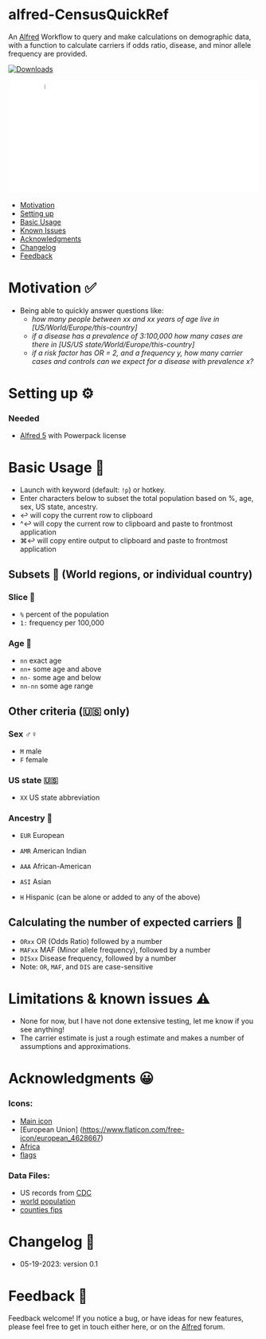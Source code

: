 # alfred-CensusQuickRef
An [Alfred](https://www.alfredapp.com/) Workflow to query and make calculations on demographic data, with a function to calculate carriers if odds ratio, disease, and minor allele frequency are provided. 


<a href="https://github.com/giovannicoppola/alfred-CensusQuickRef/releases/latest/">
<img alt="Downloads"
src="https://img.shields.io/github/downloads/giovannicoppola/alfred-CensusQuickRef/total?color=purple&label=Downloads"><br/>
</a>

![](images/alfred-censusquickref.gif)

<!-- MarkdownTOC autolink="true" bracket="round" depth="3" autoanchor="true" -->

- [Motivation](#motivation)
- [Setting up](#setting-up)
- [Basic Usage](#usage)
- [Known Issues](#known-issues)
- [Acknowledgments](#acknowledgments)
- [Changelog](#changelog)
- [Feedback](#feedback)

<!-- /MarkdownTOC -->


<h1 id="motivation">Motivation ✅</h1>

- Being able to quickly answer questions like: 
	- *how many people between xx and xx years of age live in [US/World/Europe/this-country]*
	- *if a disease has a prevalence of 3:100,000 how many cases are there in [US/US state/World/Europe/this-country]*
	- *if a risk factor has OR = 2, and a frequency y, how many carrier cases and controls can we expect for a disease with prevalence x?*




<h1 id="setting-up">Setting up ⚙️</h1>

### Needed
- [Alfred 5](https://www.alfredapp.com/) with Powerpack license


<h1 id="usage">Basic Usage 📖</h1>

- Launch with keyword (default: `!p`) or hotkey.
- Enter characters below to subset the total population based on %, age, sex, US state, ancestry. 
- ↩️ will copy the current row to clipboard 
- ^↩️ will copy the current row to clipboard and paste to frontmost application
- ⌘↩️ will copy entire output to clipboard and paste to frontmost application

## Subsets 🔣 (World regions, or individual country)

### Slice 🍰
- `%` percent of the population
- `1:` frequency per 100,000

### Age 🧙
- `nn` exact age
- `nn+` some age and above
- `nn-` some age and below
- `nn-nn` some age range


## Other criteria (🇺🇸 only)
### Sex ♂️♀️ 
- `M` male
- `F` female


### US state 🇺🇸
- `XX` US state abbreviation

### Ancestry 👤
- `EUR` European
- `AMR` American Indian
- `AAA` African-American
- `ASI` Asian

- `H` Hispanic (can be alone or added to any of the above)


## Calculating the number of expected carriers 🧮
- `ORxx` OR (Odds Ratio) followed by a number
- `MAFxx` MAF (Minor allele frequency), followed by a number
- `DISxx` Disease frequency, followed by a number
- Note: `OR`, `MAF`, and `DIS` are case-sensitive


<h1 id="known-issues">Limitations & known issues ⚠️</h1>

- None for now, but I have not done extensive testing, let me know if you see anything!
- The carrier estimate is just a rough estimate and makes a number of assumptions and approximations.



<h1 id="acknowledgments">Acknowledgments 😀</h1>

### Icons: 
- [Main icon](https://www.flaticon.com/free-icon/census_8709706)
- [European Union] (https://www.flaticon.com/free-icon/european_4628667)
- [Africa](https://thenounproject.com/icon/africa-146421/)
- [flags](https://flagpedia.net)

### Data Files:
- US records from [CDC](https://www.cdc.gov/nchs/nvss/bridged_race/data_documentation.htm#vintage2020)
- [world population](https://population.un.org/wpp/Download/Standard/Population/)
- [counties fips](https://github.com/kjhealy/fips-codes/blob/master/county_fips_master.csv) 




	
<h1 id="changelog">Changelog 🧰</h1>

- 05-19-2023: version 0.1


<h1 id="feedback">Feedback 🧐</h1>

Feedback welcome! If you notice a bug, or have ideas for new features, please feel free to get in touch either here, or on the [Alfred](https://www.alfredforum.com) forum. 
